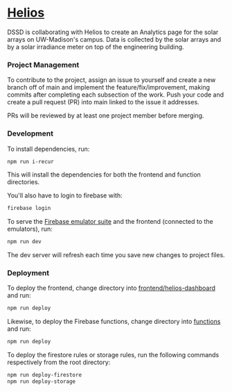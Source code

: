 # [Helios](https://madison-solar.dssdglobal.org)

DSSD is collaborating with Helios to create an Analytics page for the solar arrays on UW-Madison's campus. Data is collected by the solar arrays and by a solar irradiance meter on top of the engineering building.

### Project Management

To contribute to the project, assign an issue to yourself and create a new branch off of main and implement the feature/fix/improvement, making commits after completing each subsection of the work. Push your code and create a pull request (PR) into main linked to the issue it addresses.

PRs will be reviewed by at least one project member before merging.

### Development

To install dependencies, run:
```bash
npm run i-recur
```
This will install the dependencies for both the frontend and function directories.

You'll also have to login to firebase with:
```bash
firebase login
```

To serve the [Firebase emulator suite](https://firebase.google.com/docs/emulator-suite) and the frontend (connected to the emulators), run:
```bash
npm run dev
```
The dev server will refresh each time you save new changes to project files.

### Deployment

To deploy the frontend, change directory into [frontend/helios-dashboard](frontend/helios-dashboard) and run:
```bash
npm run deploy
```

Likewise, to deploy the Firebase functions, change directory into [functions](functions) and run:
```bash
npm run deploy
```

To deploy the firestore rules or storage rules, run the following commands respectively from the root directory:
```bash
npm run deploy-firestore
npm run deploy-storage
```
